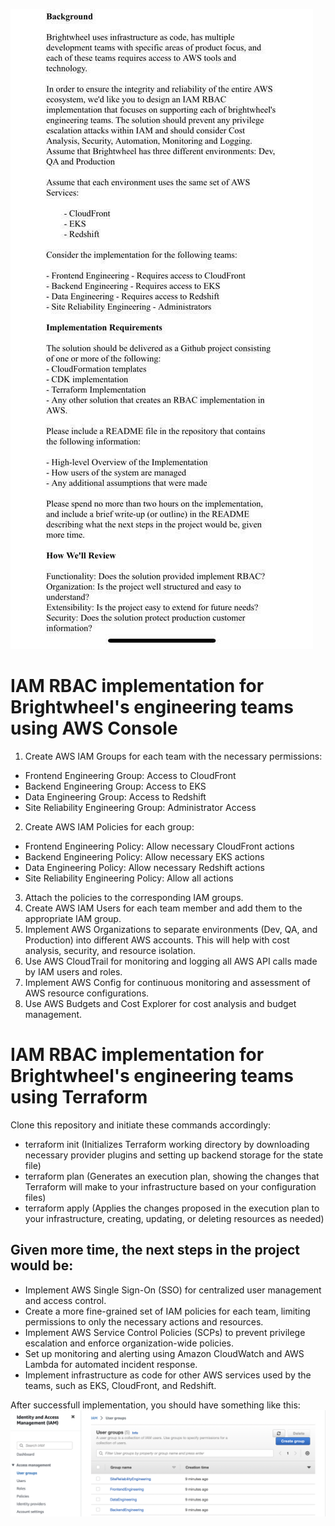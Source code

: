 ![Image description](images/Task.jpeg)

# IAM RBAC implementation for Brightwheel's engineering teams using AWS Console

1. Create AWS IAM Groups for each team with the necessary permissions:
  - Frontend Engineering Group: Access to CloudFront
  - Backend Engineering Group: Access to EKS
  - Data Engineering Group: Access to Redshift
  - Site Reliability Engineering Group: Administrator Access
2. Create AWS IAM Policies for each group:
  - Frontend Engineering Policy: Allow necessary CloudFront actions
  - Backend Engineering Policy: Allow necessary EKS actions
  - Data Engineering Policy: Allow necessary Redshift actions
  - Site Reliability Engineering Policy: Allow all actions
3. Attach the policies to the corresponding IAM groups.
4. Create AWS IAM Users for each team member and add them to the appropriate IAM group.
5. Implement AWS Organizations to separate environments (Dev, QA, and Production) into different AWS accounts. This will help with cost analysis, security, and resource isolation.
6. Use AWS CloudTrail for monitoring and logging all AWS API calls made by IAM users and roles.
7. Implement AWS Config for continuous monitoring and assessment of AWS resource configurations.
8. Use AWS Budgets and Cost Explorer for cost analysis and budget management.

# IAM RBAC implementation for Brightwheel's engineering teams using Terraform

Clone this repository and initiate these commands accordingly:
- terraform init (Initializes Terraform working directory by downloading necessary provider plugins and setting up backend storage for the state file)
- terraform plan (Generates an execution plan, showing the changes that Terraform will make to your infrastructure based on your configuration files)
- terraform apply (Applies the changes proposed in the execution plan to your infrastructure, creating, updating, or deleting resources as needed)

## Given more time, the next steps in the project would be:
- Implement AWS Single Sign-On (SSO) for centralized user management and access control.
- Create a more fine-grained set of IAM policies for each team, limiting permissions to only the necessary actions and resources.
- Implement AWS Service Control Policies (SCPs) to prevent privilege escalation and enforce organization-wide policies.
- Set up monitoring and alerting using Amazon CloudWatch and AWS Lambda for automated incident response.
- Implement infrastructure as code for other AWS services used by the teams, such as EKS, CloudFront, and Redshift.

After successfull implementation, you should have something like this:
![Image description](images/result.png)
